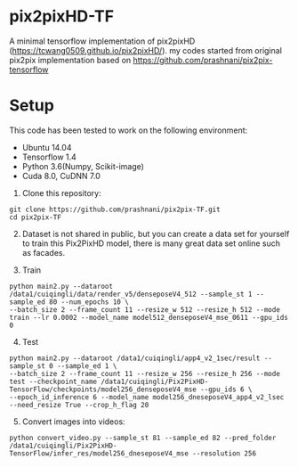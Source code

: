 # pix2pixHD-TF
A minimal tensorflow implementation of pix2pixHD (https://tcwang0509.github.io/pix2pixHD/).
my codes started from original pix2pix implementation based on https://github.com/prashnani/pix2pix-tensorflow


# Setup

This code has been tested to work on the following environment:
- Ubuntu 14.04
- Tensorflow 1.4
- Python  3.6(Numpy, Scikit-image)
- Cuda 8.0, CuDNN 7.0

1. Clone this repository:
```
git clone https://github.com/prashnani/pix2pix-TF.git
cd pix2pix-TF
```
2. Dataset is not shared in public, but you can create a data set for yourself to train this Pix2PixHD model, there is many great data set online such as facades. 

3. Train 
```
python main2.py --dataroot /data1/cuiqingli/data/render_v5/denseposeV4_512 --sample_st 1 --sample_ed 80 --num_epochs 10 \
--batch_size 2 --frame_count 11 --resize_w 512 --resize_h 512 --mode train --lr 0.0002 --model_name model512_denseposeV4_mse_0611 --gpu_ids 0  
```

4. Test
```
python main2.py --dataroot /data1/cuiqingli/app4_v2_1sec/result --sample_st 0 --sample_ed 1 \
--batch_size 2 --frame_count 11 --resize_w 256 --resize_h 256 --mode test --checkpoint_name /data1/cuiqingli/Pix2PixHD-TensorFlow/checkpoints/model256_denseposeV4_mse --gpu_ids 6 \
--epoch_id_inference 6 --model_name model256_dneseposeV4_app4_v2_lsec --need_resize True --crop_h_flag 20
```
5. Convert images into videos:
```
python convert_video.py --sample_st 81 --sample_ed 82 --pred_folder /data1/cuiqingli/Pix2PixHD-TensorFlow/infer_res/model256_dneseposeV4_mse --resolution 256
```

